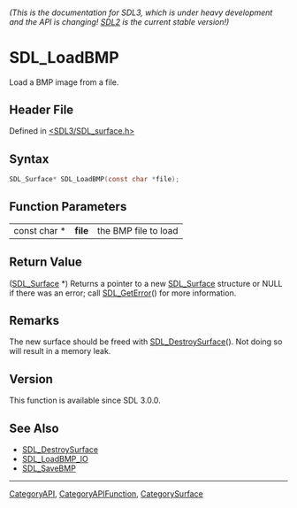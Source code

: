 ###### (This is the documentation for SDL3, which is under heavy development and the API is changing! [SDL2](https://wiki.libsdl.org/SDL2/) is the current stable version!)
# SDL_LoadBMP

Load a BMP image from a file.

## Header File

Defined in [<SDL3/SDL_surface.h>](https://github.com/libsdl-org/SDL/blob/main/include/SDL3/SDL_surface.h)

## Syntax

```c
SDL_Surface* SDL_LoadBMP(const char *file);
```

## Function Parameters

|              |          |                      |
| ------------ | -------- | -------------------- |
| const char * | **file** | the BMP file to load |

## Return Value

([SDL_Surface](SDL_Surface) *) Returns a pointer to a new
[SDL_Surface](SDL_Surface) structure or NULL if there was an error; call
[SDL_GetError](SDL_GetError)() for more information.

## Remarks

The new surface should be freed with
[SDL_DestroySurface](SDL_DestroySurface)(). Not doing so will result in a
memory leak.

## Version

This function is available since SDL 3.0.0.

## See Also

- [SDL_DestroySurface](SDL_DestroySurface)
- [SDL_LoadBMP_IO](SDL_LoadBMP_IO)
- [SDL_SaveBMP](SDL_SaveBMP)

----
[CategoryAPI](CategoryAPI), [CategoryAPIFunction](CategoryAPIFunction), [CategorySurface](CategorySurface)

